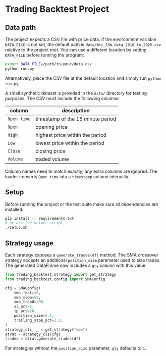 # Trading Backtest Project

## Data path

The project expects a CSV file with price data. If the environment variable
`DATA_FILE` is not set, the default path is
`data/btc_15m_data_2018_to_2025.csv` relative to the project root. You can use a
different location by setting `DATA_FILE` before running the program:

```bash
export DATA_FILE=/path/to/your/data.csv
python run.py
```

Alternatively, place the CSV file at the default location and simply run
`python run.py`.

A small synthetic dataset is provided in the `data/` directory for testing
purposes. The CSV must include the following columns:

| column     | description                            |
|----------- |----------------------------------------|
| `Open time`| timestamp of the 15 minute period       |
| `Open`     | opening price                          |
| `High`     | highest price within the period        |
| `Low`      | lowest price within the period         |
| `Close`    | closing price                          |
| `Volume`   | traded volume                          |

Column names need to match exactly; any extra columns are ignored. The loader
converts `Open time` into a `timestamp` column internally.

## Setup

Before running the project or the test suite make sure all dependencies are
installed:

```bash
pip install -r requirements.txt
# or use the helper script
./setup.sh
```

## Strategy usage

Each strategy exposes a `generate_trades(df)` method. The SMA crossover strategy
accepts an additional `position_size` parameter used to size trades. The
generated DataFrame now includes a `qty` column with this value:

```python
from trading_backtest.strategy import get_strategy
from trading_backtest.config import SMAConfig

cfg = SMAConfig(
    sma_fast=10,
    sma_slow=50,
    sma_trend=200,
    sl_pct=5,
    tp_pct=20,
    position_size=0.1,
    trailing_stop_pct=2.0,
)
strategy_cls, _ = get_strategy("sma")
strat = strategy_cls(cfg)
trades = strat.generate_trades(df)
```

For strategies without the `position_size` parameter, `qty` defaults to `1`.

